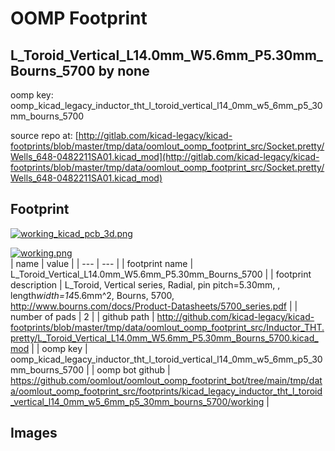 # OOMP Footprint  
## L_Toroid_Vertical_L14.0mm_W5.6mm_P5.30mm_Bourns_5700  by none  
  
oomp key: oomp_kicad_legacy_inductor_tht_l_toroid_vertical_l14_0mm_w5_6mm_p5_30mm_bourns_5700  
  
source repo at: [http://gitlab.com/kicad-legacy/kicad-footprints/blob/master/tmp/data/oomlout_oomp_footprint_src/Socket.pretty/Wells_648-0482211SA01.kicad_mod](http://gitlab.com/kicad-legacy/kicad-footprints/blob/master/tmp/data/oomlout_oomp_footprint_src/Socket.pretty/Wells_648-0482211SA01.kicad_mod)  
## Footprint  
  
[![working_kicad_pcb_3d.png](working_kicad_pcb_3d_600.png)](working_kicad_pcb_3d.png)  
  
[![working.png](working_600.png)](working.png)  
| name | value | 
| --- | --- | 
| footprint name | L_Toroid_Vertical_L14.0mm_W5.6mm_P5.30mm_Bourns_5700 | 
| footprint description | L_Toroid, Vertical series, Radial, pin pitch=5.30mm, , length*width=14*5.6mm^2, Bourns, 5700, http://www.bourns.com/docs/Product-Datasheets/5700_series.pdf | 
| number of pads | 2 | 
| github path | http://github.com/kicad-legacy/kicad-footprints/blob/master/tmp/data/oomlout_oomp_footprint_src/Inductor_THT.pretty/L_Toroid_Vertical_L14.0mm_W5.6mm_P5.30mm_Bourns_5700.kicad_mod | 
| oomp key | oomp_kicad_legacy_inductor_tht_l_toroid_vertical_l14_0mm_w5_6mm_p5_30mm_bourns_5700 | 
| oomp bot github | https://github.com/oomlout/oomlout_oomp_footprint_bot/tree/main/tmp/data/oomlout_oomp_footprint_src/footprints/kicad_legacy_inductor_tht_l_toroid_vertical_l14_0mm_w5_6mm_p5_30mm_bourns_5700/working | 
## Images  
